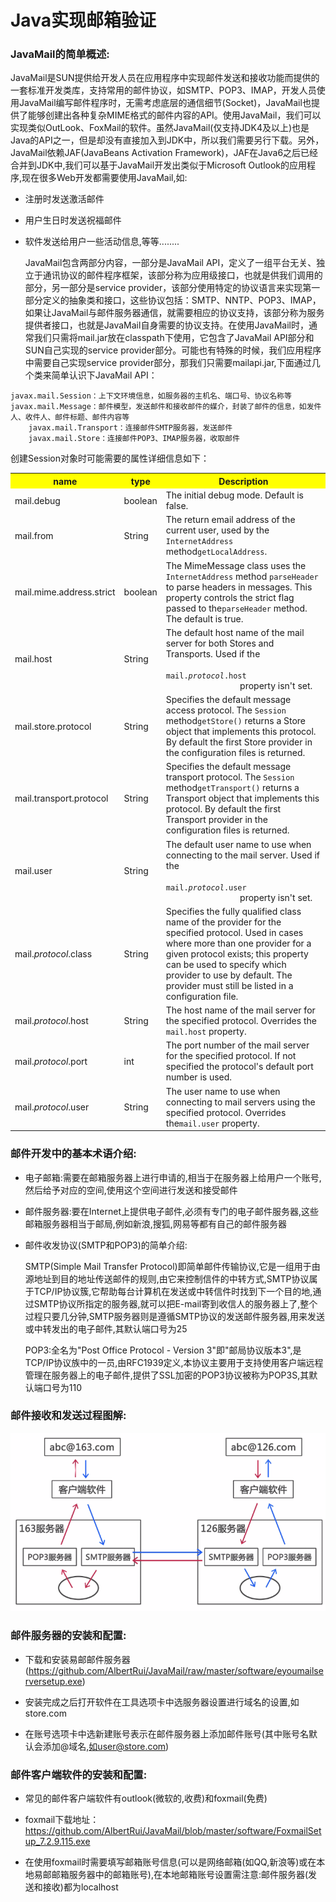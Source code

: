Java实现邮箱验证
================

### JavaMail的简单概述:

  JavaMail是SUN提供给开发人员在应用程序中实现邮件发送和接收功能而提供的一套标准开发类库，支持常用的邮件协议，如SMTP、POP3、IMAP，开发人员使用JavaMail编写邮件程序时，无需考虑底层的通信细节(Socket)，JavaMail也提供了能够创建出各种复杂MIME格式的邮件内容的API。使用JavaMail，我们可以实现类似OutLook、FoxMail的软件。虽然JavaMail(仅支持JDK4及以上)也是Java的API之一，但是却没有直接加入到JDK中，所以我们需要另行下载。另外，JavaMail依赖JAF(JavaBeans Activation Framework)，JAF在Java6之后已经合并到JDK中,我们可以基于JavaMail开发出类似于Microsoft Outlook的应用程序,现在很多Web开发都需要使用JavaMail,如:

* 注册时发送激活邮件
* 用户生日时发送祝福邮件
* 软件发送给用户一些活动信息,等等........

  JavaMail包含两部分内容，一部分是JavaMail API，定义了一组平台无关、独立于通讯协议的邮件程序框架，该部分称为应用级接口，也就是供我们调用的部分，另一部分是service provider，该部分使用特定的协议语言来实现第一部分定义的抽象类和接口，这些协议包括：SMTP、NNTP、POP3、IMAP，如果让JavaMail与邮件服务器通信，就需要相应的协议支持，该部分称为服务提供者接口，也就是JavaMail自身需要的协议支持。在使用JavaMail时，通常我们只需将mail.jar放在classpath下使用，它包含了JavaMail API部分和SUN自己实现的service provider部分。可能也有特殊的时候，我们应用程序中需要自己实现service provider部分，那我们只需要mailapi.jar,下面通过几个类来简单认识下JavaMail API：

<!-- lang:java -->
	javax.mail.Session：上下文环境信息，如服务器的主机名、端口号、协议名称等  
	javax.mail.Message：邮件模型，发送邮件和接收邮件的媒介，封装了邮件的信息，如发件人、收件人、邮件标题、邮件内容等  
        javax.mail.Transport：连接邮件SMTP服务器，发送邮件  
        javax.mail.Store：连接邮件POP3、IMAP服务器，收取邮件  

创建Session对象时可能需要的属性详细信息如下：
<HTML>
<body>
	<table>
		<tr>
			<th width=20%, bgcolor=yellow >name</th>
			<th width=8%, bgcolor=yellow>type</th>
			<th width="72%", bgcolor=yellow>Description</th>
		</tr>
		<tr>
			<td>mail.debug</td>
			<td>boolean</td>
			<td>The initial debug mode. Default is false.</td>
		</tr>
		<tr>
			<td>mail.from</td>
			<td>String</td>
			<td>The return email address of the current user, used by the <code>InternetAddress</code> method<code>getLocalAddress</code>.
			</td>
		</tr>
		<tr>
			<td>mail.mime.address.strict</td>
			<td>boolean</td>
			<td>The MimeMessage class uses the <code>InternetAddress</code> method <code>parseHeader</code> to parse headers in messages. This property controls the strict flag passed to the<code>parseHeader</code> method. The default is true.
			</td>
		</tr>
		<tr>
			<td>mail.host</td>
			<td>String</td>
			<td>The default host name of the mail server for both Stores and Transports. Used if the<code>
					mail.<em>protocol</em>.host
				</code> property isn't set.
			</td>
		</tr>
		<tr>
			<td>mail.store.protocol</td>
			<td>String</td>
			<td>Specifies the default message access protocol. The <code>Session</code> method<code>getStore()</code> returns a Store object that implements this protocol. By default the first Store provider in the configuration files is returned.
			</td>
		</tr>
		<tr>
			<td>mail.transport.protocol</td>
			<td>String</td>
			<td>Specifies the default message transport protocol. The <code>Session</code> method<code>getTransport()</code> returns a Transport object that implements this protocol. By default the first Transport provider in the configuration files is returned.
			</td>
		</tr>
		<tr>
			<td>mail.user</td>
			<td>String</td>
			<td>The default user name to use when connecting to the mail server. Used if the <code>
					mail.<em>protocol</em>.user
				</code> property isn't set.
			</td>
		</tr>
		<tr>
			<td>mail.<em>protocol</em>.class
			</td>
			<td>String</td>
			<td>Specifies the fully qualified class name of the provider for the specified protocol. Used in cases where more than one provider for a given protocol exists; this property can be used to specify which provider to use by default. The provider must still be listed in a configuration file.</td>
		</tr>
		<tr>
			<td>mail.<em>protocol</em>.host
			</td>
			<td>String</td>
			<td>The host name of the mail server for the specified protocol. Overrides the <code>mail.host</code> property.
			</td>
		</tr>
		<tr>
			<td>mail.<em>protocol</em>.port
			</td>
			<td>int</td>
			<td>The port number of the mail server for the specified protocol. If not specified the protocol's default port number is used.</td>
		</tr>
		<tr>
			<td>mail.<em>protocol</em>.user
			</td>
			<td>String</td>
			<td>The user name to use when connecting to mail servers using the specified protocol. Overrides the<code>mail.user</code> property.&nbsp;
			</td>
		</tr>
	</table>
</body>
</HTML>

### 邮件开发中的基本术语介绍:

* 电子邮箱:需要在邮箱服务器上进行申请的,相当于在服务器上给用户一个账号,然后给予对应的空间,使用这个空间进行发送和接受邮件

* 邮件服务器:要在Internet上提供电子邮件,必须有专门的电子邮件服务器,这些邮箱服务器相当于邮局,例如新浪,搜狐,网易等都有自己的邮件服务器

* 邮件收发协议(SMTP和POP3)的简单介绍:

	SMTP(Simple Mail Transfer Protocol)即简单邮件传输协议,它是一组用于由源地址到目的地址传送邮件的规则,由它来控制信件的中转方式,SMTP协议属于TCP/IP协议簇,它帮助每台计算机在发送或中转信件时找到下一个目的地,通过SMTP协议所指定的服务器,就可以把E-mail寄到收信人的服务器上了,整个过程只要几分钟,SMTP服务器则是遵循SMTP协议的发送邮件服务器,用来发送或中转发出的电子邮件,其默认端口号为25

	POP3:全名为"Post Office Protocol - Version 3"即"邮局协议版本3",是TCP/IP协议族中的一员,由RFC1939定义,本协议主要用于支持使用客户端远程管理在服务器上的电子邮件,提供了SSL加密的POP3协议被称为POP3S,其默认端口号为110

### 邮件接收和发送过程图解:

![邮件接收和发送过程图解](/WebRoot/images/mail.jpg)

### 邮件服务器的安装和配置:

* 下载和安装易邮邮件服务器 (https://github.com/AlbertRui/JavaMail/raw/master/software/eyoumailserversetup.exe)

* 安装完成之后打开软件在工具选项卡中选服务器设置进行域名的设置,如store.com

* 在账号选项卡中选新建账号表示在邮件服务器上添加邮件账号(其中账号名默认会添加@域名,如user@store.com)

### 邮件客户端软件的安装和配置:

* 常见的邮件客户端软件有outlook(微软的,收费)和foxmail(免费)

* foxmail下载地址：https://github.com/AlbertRui/JavaMail/blob/master/software/FoxmailSetup_7.2.9.115.exe

* 在使用foxmail时需要填写邮箱账号信息(可以是网络邮箱(如QQ,新浪等)或在本地易邮邮箱服务器中的邮箱账号),在本地邮箱账号设置需注意:邮件服务器(发送和接收)都为localhost
